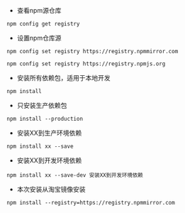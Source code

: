 - 查看npm源仓库
```
npm config get registry
```
- 设置npm仓库源
```taobao
npm config set registry https://registry.npmmirror.com
```
```官方
npm config set registry https://registry.npmjs.org
```
- 安装所有依赖包，适用于本地开发
```
npm install
```
- 只安装生产依赖包
```
npm install --production
```
- 安装XX到生产环境依赖
```
npm install xx --save
```
- 安装XX到开发环境依赖
```
npm install xx --save-dev 安装XX到开发环境依赖
```
- 本次安装从淘宝镜像安装
```
npm install --registry=https://registry.npmmirror.com
```